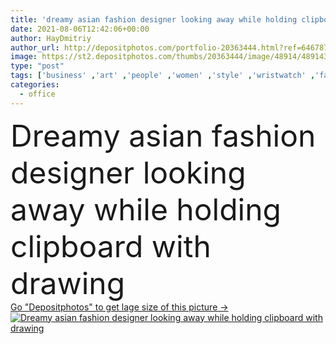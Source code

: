 ```yaml
---
title: 'dreamy asian fashion designer looking away while holding clipboard with drawing '
date: 2021-08-06T12:42:06+00:00
author: HayDmitriy
author_url: http://depositphotos.com/portfolio-20363444.html?ref=64678756
image: https://st2.depositphotos.com/thumbs/20363444/image/48914/489143062/api_thumb_450.jpg?forcejpeg=true
type: "post"
tags: ['business' ,'art' ,'people' ,'women' ,'style' ,'wristwatch' ,'fashion' ,'emotion' ,'creative' ,'office' ,'stylish' ,'work' ,'drawing' ,'together' ,'indoors' ,'pensive' ,'pencil' ,'trendy' ,'asian' ,'profession' ,'casual' ,'dreamy' ,'thoughtful' ,'colleagues' ,'clipboard' ,'coworkers' ,'designers' ,'businesswomen' ,'copy space' ,'young adult' ,'look away' ,'stylists' ,'blupeopler' ]
categories: 
  - office
---
```

<div aling="center">
            <font size="60"> Dreamy asian fashion designer looking away while holding clipboard with drawing</font>   
</div>
<div>
    <a href='https://depositphotos.com/489143062/stock-photo-dreamy-asian-fashion-designer-looking.html?ref=64678756' target=_blank > Go "Depositphotos" to get lage size of this picture ->
        <img href='https://depositphotos.com/489143062/stock-photo-dreamy-asian-fashion-designer-looking.html?ref=64678756' src='https://st2.depositphotos.com/20363444/48914/i/950/depositphotos_489143062-stock-photo-dreamy-asian-fashion-designer-looking.jpg?forcejpeg=true' alt='Dreamy asian fashion designer looking away while holding clipboard with drawing' >
    </a>
</div>
